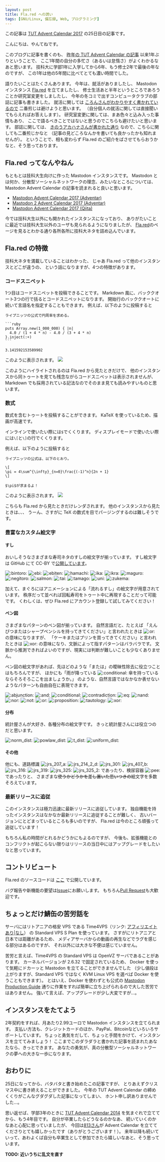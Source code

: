 ```yaml
---
layout: post
title: Fla.red への誘い
tags: [GNU/Linux, 備忘録, Web, プログラミング]
---
```


この記事は
[TUT Advent Calendar 2017](https://adventar.org/calendars/2335)
の25日目の記事です。

こんにちは、やんてねです。

このブログに記事を書くのも、
[昨年の TUT Advent Calendar の記事](https://yantene.net/use_tutvpn_wisely.html)
以来1年ぶりということで、
ここ1年間の自分の多忙さ（あるいは怠惰さ）がよくわかるなあと思います。
技科大に学部1年に入学してから6年、もう修士2年で最後の年なのですが、
この1年は他の5年間に比べてとても濃い時間でした。

<!-- more -->

語りたいことはたくさんあります。
今年は、就活がありましたし、
Mastodon インスタンス [Fla.red](https://fla.red) を立てましたし、
修士生活あと半年というところであろうことか研究室変更をしましたし、
今年の冬コミで出すコンピュータクラブの部誌に記事も書きました。
就活に関しては
[ころんさんがわかりやすく書かれているので](http://collonville.hateblo.jp/entry/2017/12/17/110000)
二番煎じは避けようと思います。
（自分個人の就活に関しては直接聞いてもらえればお答えします）。
研究室変更に関しては、まあ色々と込み入った事情もあり、
ここで語るべきことではないと思うのでこちらも避けたいと思います。
部誌に関しては、
[きのうアカハナさんが書かれた通り](https://twitter.com/TUT_CClub/status/945091868781506560)
なので、こちらに関しても二番煎じかなと
（記事の見どころなんかを書いても良かったかも知れませんが）。
ということで、相も変わらず Fla.red のご紹介をばさせてもらおうかなと、そう思っております。

## Fla.red ってなんやねん

もともとは技科大生向けに作った Mastodon インスタンスです。
Mastodon とは何か、分散型ソーシャルネットワークの理念、みたいなところについては、
Mastodon Advent Calendar の記事を読まれると良いと思います。

- [Mastodon Advent Calendar 2017 (Adventar)](https://adventar.org/calendars/2178)
- [Mastodon 2 Advent Calendar 2017 (Adventar)](https://adventar.org/calendars/2265)
- [Mastodon Advent Calendar 2017 (Qiita)](https://qiita.com/advent-calendar/2017/mastodon)

今では技科大生以外にも開かれたインスタンスになっており、
ありがたいことに最近では技科大生以外のユーザも見られるようになりましたが、
[Fla.red](https://fla.red)のページを見るとわかる通り各所各所に技科大ネタを詰め込んでいます。

## Fla.red の特徴

技科大ネタを満載していることはわかった、
じゃあ Fla.red って他のインスタンスとどこが違うの、
という話になりますが、4つの特徴があります。

### コードスニペット

1つ目はコードスニペットを投稿できることです。
Markdown 風に、バッククオート3つの行で括るとコードスニペットになります。
開始行のバッククオートに続いて言語名を指定することもできます。
例えば、以下のように投稿すると
````
ライプニッツの公式で円周率を求める。

```ruby
puts Array.new(1_000_000) { |n|
  4.0 / (1 + 4 * n) - 4.0 / (3 + 4 * n)
}.inject(:+)
```

3.141592153589902
````
このように表示されます。
<img src='/images/2017-12-25-invitation_to_flared/codesnippet.png'>

このようにハイライトされるのは Fla.red から見たときだけで、
他のインスタンスから同トゥートを見ても残念ながらコードスニペットは表示されませんが、
Markdown でも採用されている記法なのでそのまま見ても読みやすいものと思います。

### 数式

数式を含むトゥートを投稿することができます。
KaTeX を使っているため、描画が高速です。

インラインで使いたい際には`$`でくくります。
ディスプレイモードで使いたい際には`\[`と`\]`の行でくくります。

例えば、以下のように投稿すると
````
ライプニッツの公式は、以下のとおり。

\[
\pi = 4\sum^{\infty}_{n=0}\frac{(-1)^n}{2n + 1}
\]

$\pi$が求まるよ！
````
このように表示されます。
<img src='/images/2017-12-25-invitation_to_flared/equation.png'>

こちらも Fla.red から見たときだけレンダされます。
他のインスタンスから見たときは、、、
うーん、さすがに TeX の数式を目でパージングするのは難しそうです。

### 豊富なカスタム絵文字

#### すし

おいしそうなさまざまな寿司ネタのすしの絵文字が揃っています。
すし絵文字は GitHub にて CC-BY で[公開しています](https://github.com/yantene/sushiemoji)。

<img class='emoji' alt=":bintoro:" title="びんとろ" src="//media.fla.red/mstdn/custom_emojis/images/000/001/064/original/bintoro.png">
<img class='emoji' alt=":ebi:" title="えび" src="//media.fla.red/mstdn/custom_emojis/images/000/001/069/original/ebi.png">
<img class='emoji' alt=":ebiten:" title="えび天" src="//media.fla.red/mstdn/custom_emojis/images/000/001/070/original/ebiten.png">
<img class='emoji' alt=":hamachi:" title="はまち" src="//media.fla.red/mstdn/custom_emojis/images/000/001/052/original/hamachi.png">
<img class='emoji' alt=":ika:" title="いか" src="//media.fla.red/mstdn/custom_emojis/images/000/001/054/original/ika.png">
<img class='emoji' alt=":ikra:" title="いくら" src="//media.fla.red/mstdn/custom_emojis/images/000/001/055/original/ikra.png">
<img class='emoji' alt=":maguro:" title="まぐろ" src="//media.fla.red/mstdn/custom_emojis/images/000/001/056/original/maguro.png">
<img class='emoji' alt=":negitoro:" title="ねぎとろ" src="//media.fla.red/mstdn/custom_emojis/images/000/001/072/original/negitoro.png">
<img class='emoji' alt=":salmon:" title="サーモン" src="//media.fla.red/mstdn/custom_emojis/images/000/001/058/original/salmon.png">
<img class='emoji' alt=":tai:" title="たい" src="//media.fla.red/mstdn/custom_emojis/images/000/001/071/original/tai.png">
<img class='emoji' alt=":tamago:" title="たまご" src="//media.fla.red/mstdn/custom_emojis/images/000/001/059/original/tamago.png">
<img class='emoji' alt=":uni:" title="うに" src="//media.fla.red/mstdn/custom_emojis/images/000/001/073/original/uni.png">
<img class='emoji' alt=":zukema:" title="漬けまぐろ" src="//media.fla.red/mstdn/custom_emojis/images/000/001/061/original/zukemaguro.png">

加えて、まぐろにはアニメーションによる「流れるすし」の絵文字が用意されています。
秩序だって並べれば回転寿司をトゥート中に再現することだって可能です。
くわしくは、ぜひ Fla.red にアカウント登録して試してみてください！

#### ベン図

さまざまなパターンのベン図が揃っています。
自然言語だと、たとえば
「えんぴつまたはシャープペンシルを持ってきてください」と言われたときは
<img class='emoji' alt=":or:" title="or" src="//media.fla.red/mstdn/custom_emojis/images/000/000/038/original/or.png">
の意味になりますが、
「ケーキまたはプリンを買ってきてください」と言われたときは
<img class='emoji' alt=":xor:" title="xor" src="//media.fla.red/mstdn/custom_emojis/images/000/000/039/original/xor.png">
の意味になり、文脈によって指すパターンはバラバラです。
文脈から推測できればよいのですが、現実には判断が難しいことも少なくありません。

ベン図の絵文字があれば、先ほどのような「または」の曖昧性除去に役立つことはもちろんですが、
ほかにも「雨が降っている
<img class='emoji' alt=":conditional:" title="conditional" src="//media.fla.red/mstdn/custom_emojis/images/000/000/044/original/conditional.png">
傘を持っている ならそろそろここを出ましょうか。」
のような、自然言語ではなかなか表せないようなパターンも自由自在に表現できます。

<img class='emoji' alt=":abjunction:" title="abjunction" src="//media.fla.red/mstdn/custom_emojis/images/000/000/041/original/abjunction.png">
<img class='emoji' alt=":and:" title="and" src="//media.fla.red/mstdn/custom_emojis/images/000/000/033/original/and.png">
<img class='emoji' alt=":conditional:" title="conditional" src="//media.fla.red/mstdn/custom_emojis/images/000/000/044/original/conditional.png">
<img class='emoji' alt=":contradiction:" title="contradiction" src="//media.fla.red/mstdn/custom_emojis/images/000/000/042/original/contradiction.png">
<img class='emoji' alt=":eq:" title="eq" src="//media.fla.red/mstdn/custom_emojis/images/000/000/040/original/eq.png">
<img class='emoji' alt=":nand:" title="nand" src="//media.fla.red/mstdn/custom_emojis/images/000/000/034/original/nand.png">
<img class='emoji' alt=":nor:" title="nor" src="//media.fla.red/mstdn/custom_emojis/images/000/000/035/original/nor.png">
<img class='emoji' alt=":not:" title="not" src="//media.fla.red/mstdn/custom_emojis/images/000/000/037/original/not.png">
<img class='emoji' alt=":or:" title="or" src="//media.fla.red/mstdn/custom_emojis/images/000/000/038/original/or.png">
<img class='emoji' alt=":proposition:" title="proposition" src="//media.fla.red/mstdn/custom_emojis/images/000/000/054/original/proposition.png">
<img class='emoji' alt=":tautology:" title="tautology" src="//media.fla.red/mstdn/custom_emojis/images/000/000/043/original/tautology.png">
<img class='emoji' alt=":xor:" title="xor" src="//media.fla.red/mstdn/custom_emojis/images/000/000/039/original/xor.png">

#### 分布

統計屋さんが大好き、各種分布の絵文字です。
きっと統計屋さんには役立つのだと思います。

<img class='emoji' alt=":norm_dist:" title="正規分布" src="//media.fla.red/mstdn/custom_emojis/images/000/000/027/original/norm_dist.png">
<img class='emoji' alt=":powlaw_dist:" title="冪分布" src="//media.fla.red/mstdn/custom_emojis/images/000/000/028/original/powlaw_dist.png">
<img class='emoji' alt=":t_dist:" title="T分布" src="//media.fla.red/mstdn/custom_emojis/images/000/000/029/original/t_dist.png">
<img class='emoji' alt=":uniform_dist:" title="一様分布" src="//media.fla.red/mstdn/custom_emojis/images/000/000/030/original/uniform_dist.png">

#### その他

他にも、道路標識
<img class='emoji' alt=":jrs_207_a:" title="jrs_207_a" src="//media.fla.red/mstdn/custom_emojis/images/000/000/930/original/jrs_207_a.png">
<img class='emoji' alt=":jrs_214_2_d:" title="jrs_214_2_d" src="//media.fla.red/mstdn/custom_emojis/images/000/000/944/original/jrs_214_2_d.png">
<img class='emoji' alt=":jrs_301:" title="jrs_301" src="//media.fla.red/mstdn/custom_emojis/images/000/000/946/original/jrs_301.png">
<img class='emoji' alt=":jrs_407_b:" title="jrs_407_b" src="//media.fla.red/mstdn/custom_emojis/images/000/000/967/original/jrs_407_b.png">
<img class='emoji' alt=":jrs_316:" title="jrs_316" src="//media.fla.red/mstdn/custom_emojis/images/000/000/954/original/jrs_316.png">
<img class='emoji' alt=":jrs_319:" title="jrs_319" src="//media.fla.red/mstdn/custom_emojis/images/000/000/955/original/jrs_319.png">
<img class='emoji' alt=":jrs_325:" title="jrs_325" src="//media.fla.red/mstdn/custom_emojis/images/000/000/956/original/jrs_325.png">
<img class='emoji' alt=":jrs_325_2:" title="jrs_325_2" src="//media.fla.red/mstdn/custom_emojis/images/000/000/957/original/jrs_325_2.png">
であったり、検尿容器
<img class='emoji' alt=":pee:" title="検尿容器" src="//media.fla.red/mstdn/custom_emojis/images/000/000/441/original/pee.png">
であったりと、
さまざまな<s>使うかどうかを差し置いた思いつきの</s>絵文字を多数そろえています。

### 最新リリースに追従

このインスタンスは極力迅速に最新リリースに追従しています。
独自機能を持ったインスタンスはなかなか最新リリースに追従することが難しく、
古いバージョンにとどまっているところも多いのですが、
Fla.red は今のところ頑張って追従しています！

もちろん私の時間がとれるかどうかにもよるのですが、
今後も、拡張機能とのコンフリクトが起こらない限りはリリースの当日中にはアップグレードをしたいなと思っています。

## コントリビュート

Fla.red のソースコードは
[ここ](https://github.com/yantene/mastodon)
で公開しています。

バグ報告や新機能の要望は[Issue](https://github.com/yantene/mastodon/issues)にお願いします。
もちろん[Pull Request](https://github.com/yantene/mastodon/pulls)も大歓迎です。

## ちょっとだけ鯖缶の苦労話を

サーバにはリトアニアの格安 VPS である
Time4VPS（リンク: [アフィリエイトあり](https://billing.time4vps.eu/?affid=2509)|[なし](https://time4vps.eu/)）
の Standard VPS S Plan を使っています。
さすがにリトアニアと日本では距離があるため、
メディアサーバからの動画の再生などでラグを感じる部分はあるのですが、
それ以外には大きな不便は感じていません。

苦労と言えば、Time4VPS の Standard VPS は OpenVZ サーバであることがあります。
カーネルバージョンが 2.6.32 で固定されているため、
Docker を使って気軽にドカーッと Mastodon を立てることができませんでした
（少し値段は上がりますが、Standard VPS ではなく KVM Linux VPS を選べば Docker を使うこともできます）。
とはいえ、Docker を使わずとも公式の
[Mastodon Production Guide](https://github.com/tootsuite/documentation/blob/master/Running-Mastodon/Production-guide.md)
通りに作業をすれば簡単に立ち上げられるので大した苦労ではありません。
強いて言えば、アップグレードが少し大変ですが…。

## インスタンスをたてよう

2年契約をすれば、月あたり2.99ユーロで Mastodon インスタンスを立てられます。
支払い方法も、クレジットカードのほか、PayPal、Bitcoinなどいろいろサポートしています。
ちょっと勇気をだして、ちょっと手間をかけて、インスタンスを立ててみましょう！
ここまでこのダラダラと書かれた記事を読まれたあなたなら、きっとできます。
あなたの勇気が、真の分散型ソーシャルネットワークの夢への大きな一歩になります。

## おわりに

25日になってから、バタバタと書き始めたこの記事ですが、
とりあえずクリスマス中に書き終えることができました。
今年の TUT Advent Calendar の締めくくりがこんなグダグダした記事になってしまい、
ホント申し訳ありませんでした…。

思い返せば、学部3年のときに
[TUT Advent Calendar 2014](https://adventar.org/calendars/639)
を気まぐれで立ててから、もう4年目です。
自分が卒業したらどうなるのかなあ、
続いていくのかなあと心配に思っていましたが、
今回は[813さん](https://twitter.com/@81a3)が Advent Calendar を立ててくださりとても嬉しかったです（ありがとうございます！）。
来年以降も続いていって、あわよくば自分も卒業生として参加できたら嬉しいなあと、そう思っています。

**TODO: 近いうちに乱文を直す**
